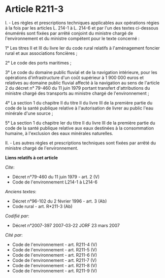 # Article R211-3

I. - Les règles et prescriptions techniques applicables aux opérations régies à la fois par les articles L. 214-1 à L. 214-6
et par l'un des textes ci-dessous énumérés sont fixées par arrêté conjoint du ministre chargé de l'environnement et du
ministre compétent pour le texte concerné :

1° Les titres II et III du livre Ier du code rural relatifs à l'aménagement foncier rural et aux associations foncières ;

2° Le code des ports maritimes ;

3° Le code du domaine public fluvial et de la navigation intérieure, pour les opérations d'infrastructure d'un coût supérieur
à 1 900 000 euros et relatives au domaine public fluvial affecté à la navigation au sens de l'article 2 du décret n° 79-460
du 11 juin 1979 portant transfert d'attributions du ministre chargé des transports au ministre chargé de l'environnement ;

4° La section 1 du chapitre II du titre II du livre III de la première partie du code de la santé publique relative à
l'autorisation de livrer au public l'eau minérale d'une source ;

5° La section 1 du chapitre Ier du titre II du livre III de la première partie du code de la santé publique relative aux eaux
destinées à la consommation humaine, à l'exclusion des eaux minérales naturelles.

II. - Les autres règles et prescriptions techniques sont fixées par arrêté du ministre chargé de l'environnement.

**Liens relatifs à cet article**

_Cite_:

  - Décret n°79-460 du 11 juin 1979 - art. 2 (V)
  - Code de l'environnement L214-1 à L214-6

_Anciens textes_:

  - Décret n°96-102 du 2 février 1996 - art. 3 (Ab)
  - Code rural - art. R*211-3 (Ab)

_Codifié par_:

  - Décret n°2007-397 2007-03-22 JORF 23 mars 2007

_Cité par_:

  - Code de l'environnement - art. R211-4 (V)
  - Code de l'environnement - art. R211-5 (V)
  - Code de l'environnement - art. R211-6 (V)
  - Code de l'environnement - art. R211-7 (V)
  - Code de l'environnement - art. R211-8 (V)
  - Code de l'environnement - art. R211-9 (V)
